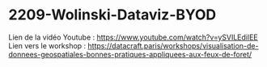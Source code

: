 # 2209-Wolinski-Dataviz-BYOD

Lien de la vidéo Youtube : https://www.youtube.com/watch?v=ySVILEdilEE </br>
Lien vers le workshop : https://datacraft.paris/workshops/visualisation-de-donnees-geospatiales-bonnes-pratiques-appliquees-aux-feux-de-foret/

